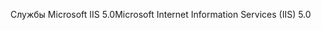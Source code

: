 <span data-ttu-id="93fb3-101">Службы Microsoft IIS 5.0</span><span class="sxs-lookup"><span data-stu-id="93fb3-101">Microsoft Internet Information Services (IIS) 5.0</span></span>